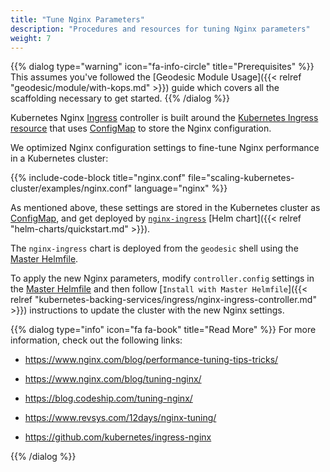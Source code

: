 ```yaml
---
title: "Tune Nginx Parameters"
description: "Procedures and resources for tuning Nginx parameters"
weight: 7
---
```


{{% dialog type="warning" icon="fa-info-circle" title="Prerequisites" %}}
This assumes you've followed the [Geodesic Module Usage]({{< relref "geodesic/module/with-kops.md" >}}) guide which covers all the scaffolding necessary to get started.
{{% /dialog %}}

Kubernetes Nginx [Ingress](https://kubernetes.io/docs/concepts/services-networking/ingress/) controller is built around the [Kubernetes Ingress resource](https://kubernetes.io/docs/concepts/services-networking/ingress/) 
that uses [ConfigMap](https://kubernetes.io/docs/tasks/configure-pod-container/configure-pod-configmap/) to store the Nginx configuration.

We optimized Nginx configuration settings to fine-tune Nginx performance in a Kubernetes cluster:

{{% include-code-block  title="nginx.conf" file="scaling-kubernetes-cluster/examples/nginx.conf" language="nginx" %}}

As mentioned above, these settings are stored in the Kubernetes cluster as [ConfigMap](https://kubernetes.io/docs/tasks/configure-pod-container/configure-pod-configmap/),
and get deployed by [`nginx-ingress`](https://github.com/kubernetes/charts/tree/master/stable/nginx-ingress#configuration) [Helm chart]({{< relref "helm-charts/quickstart.md" >}}).

The `nginx-ingress` chart is deployed from the `geodesic` shell using the [Master Helmfile](https://github.com/cloudposse/geodesic/blob/master/rootfs/conf/kops/helmfile.yaml#L496).

To apply the new Nginx parameters, modify `controller.config` settings in the [Master Helmfile](https://github.com/cloudposse/geodesic/blob/master/rootfs/conf/kops/helmfile.yaml#L496) 
and then follow [`Install with Master Helmfile`]({{< relref "kubernetes-backing-services/ingress/nginx-ingress-controller.md" >}}) instructions to update the cluster with the new Nginx settings.


{{% dialog type="info" icon="fa fa-book" title="Read More" %}}
For more information, check out the following links:

* https://www.nginx.com/blog/performance-tuning-tips-tricks/

* https://www.nginx.com/blog/tuning-nginx/

* https://blog.codeship.com/tuning-nginx/

* https://www.revsys.com/12days/nginx-tuning/

* https://github.com/kubernetes/ingress-nginx

{{% /dialog %}}
